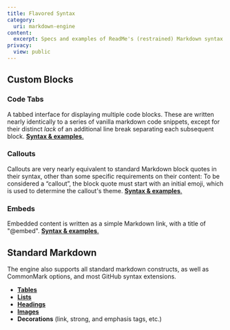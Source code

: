 ```yaml
---
title: Flavored Syntax
category:
  uri: markdown-engine
content:
  excerpt: Specs and examples of ReadMe's (restrained) Markdown syntax extensions.
privacy:
  view: public
---
```

Custom Blocks
---

### Code Tabs

A tabbed interface for displaying multiple code blocks. These are written nearly identically to a series of vanilla markdown code snippets, except for their distinct *lack* of an additional line break separating each subsequent block. [**Syntax & examples**.](doc:code-blocks)

### Callouts

Callouts are very nearly equivalent to standard Markdown block quotes in their syntax, other than some specific requirements on their content: To be considered a “callout”, the block quote must start with an initial emoji, which is used to determine the callout's theme. [**Syntax & examples**.](doc:callouts)

### Embeds

Embedded content is written as a simple Markdown link, with a title of "@embed". [**Syntax & examples**.](doc:embeds)

Standard Markdown
---

The engine also supports all standard markdown constructs, as well as CommonMark options, and most GitHub syntax extensions.

- [**Tables**](doc:tables) <!-- Supports GFM-style table alignment. -->
- [**Lists**](doc:lists) <!-- Ordered and unordered lists; GFM-style checklists. -->
- [**Headings**](doc:headings) <!-- Supports setext, underline, and compact notations. -->
- [**Images**](doc:images)
- **Decorations** (link, strong, and emphasis tags, etc.)
